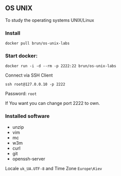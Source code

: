 ## OS UNIX

To study the operating systems UNIX/Linux

### Install

```
docker pull brun/os-unix-labs
```

### Start docker:

```
docker run -i -d --rm -p 2222:22 brun/os-unix-labs
```

Connect via SSH Client
```
ssh root@127.0.0.10 -p 2222
```
Password: ```root```


If You want you can change port 2222 to own.

### Installed software

* unzip
* vim
* mc
* w3m
* curl
* git
* openssh-server

Locale ```uk_UA.UTF-8``` and Time Zone ```Europe\Kiev```
 
